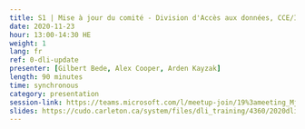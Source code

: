 ```yaml
---
title: S1 | Mise à jour du comité - Division d'Accès aux données, CCE/IDD, CDP
date: 2020-11-23
hour: 13:00-14:30 HE
weight: 1
lang: fr
ref: 0-dli-update
presenter: [Gilbert Bede, Alex Cooper, Arden Kayzak]
length: 90 minutes
time: synchronous
category: presentation
session-link: https://teams.microsoft.com/l/meetup-join/19%3ameeting_MjM2NGE5ODUtOWNmYi00ZWQwLWE4ZmEtM2JiZDY1MTUwZWQ0%40thread.v2/0?context=%7b%22Tid%22%3a%22258f1f99-ee3d-42c7-bfc5-7af1b2343e02%22%2c%22Oid%22%3a%22453f2523-0463-455c-94fd-041235866d35%22%7d
slides: https://cudo.carleton.ca/system/files/dli_training/4360/2020dlitraining-pdcupdate.pptx
---
```

